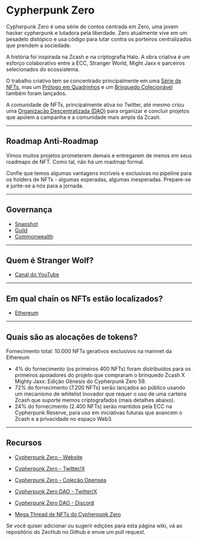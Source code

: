 # Cypherpunk Zero

Cypherpunk Zero é uma série de contos centrada em Zero, uma jovem hacker cypherpunk e lutadora pela liberdade. Zero atualmente vive em um pesadelo distópico e usa código para lutar contra os porteiros centralizados que prendem a sociedade.

A história foi inspirada na Zcash e na criptografia Halo. A obra criativa é um esforço colaborativo entre a ECC, Stranger World, Might Jaxx e parceiros selecionados do ecossistema.

O trabalho criativo tem se concentrado principalmente em uma [Série de NFTs](https://opensea.io/collection/cypherpunk-zero), mas um [Prólogo em Quadrinhos](https://halo.electriccoin.co/#view-prologue) e um [Brinquedo Colecionável](https://mightyjaxx.com/products/cypherpunk-zero) também foram lançados.

A comunidade de NFTs, principalmente ativa no Twitter, até mesmo criou uma [Organização Descentralizada (DAO)](https://twitter.com/CypherpunkDAO) para organizar e concluir projetos que apoiem a campanha e a comunidade mais ampla da Zcash.

---

## Roadmap Anti-Roadmap

Vimos muitos projetos prometerem demais e entregarem de menos em seus roadmaps de NFT. Como tal, não há um roadmap formal.

Confie que temos algumas vantagens incríveis e exclusivas no pipeline para os holders de NFTs - algumas esperadas, algumas inesperadas. Prepare-se e junte-se a nós para a jornada.

---

## Governança

- [Snapshot](https://vote.cypherpunkzero.com/)
- [Guild](https://guild.xyz/cypherpunkzerodao)
- [Commonwealth](https://commonwealth.im/cypherpunk-zero)

---

## Quem é Stranger Wolf?

- [Canal do YouTube](https://www.youtube.com/channel/UCFs8hIei9YdOJat7olR8iuQ)

---

## Em qual chain os NFTs estão localizados?

- [Ethereum](https://etherscan.io/address/0x3e86d6cf041b719c575f57050697c115f0a53758)

---

## Quais são as alocações de tokens?

Fornecimento total: 10.000 NFTs gerativos exclusivos na mainnet da Ethereum

- 4% do fornecimento (os primeiros 400 NFTs) foram distribuídos para os primeiros apoiadores do projeto que compraram o brinquedo Zcash X Mighty Jaxx: Edição Gênesis do Cypherpunk Zero 59.
- 72% do fornecimento (7.200 NFTs) serão lançados ao público usando um mecanismo de whitelist inovador que requer o uso de uma carteira Zcash que suporte memos criptografados (mais detalhes abaixo).
- 24% do fornecimento (2.400 NFTs) serão mantidos pela ECC na Cypherpunk Reserve, para uso em iniciativas futuras que avancem o Zcash e a privacidade no espaço Web3.

---

## Recursos

- [Cypherpunk Zero - Website](https://halo.electriccoin.co/)

- [Cypherpunk Zero - Twitter/X](https://twitter.com/cypherpunkZero)

- [Cypherpunk Zero - Coleção Opensea](https://opensea.io/collection/cypherpunk-zero)

- [Cypherpunk Zero DAO - Twitter/X](https://twitter.com/CypherpunkDAO)

- [Cypherpunk Zero DAO - Discord](https://discord.com/invite/sjfgXys4Jf)

- [Mega Thread de NFTs do Cypherpunk Zero](https://forum.zcashcommunity.com/t/cypherpunk-zero-nft-megathread/41502?u=dismad)

Se você quiser adicionar ou sugerir edições para esta página wiki, vá ao repositório do ZecHub no Github e envie um pull request.
